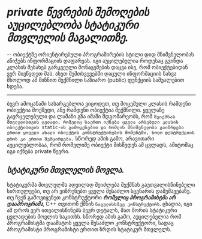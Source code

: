 # **_private წევრების შემოღების აუცილებლობა სტატიკური მთვლელის მაგალითზე._**
--
ობიექტზე ორიენტირებული პროგრამირების სტილი დიდ მნიშვნელობას ანიჭებს ინფორმაციის დაფარვას. იგი აუცილებელია როდესაც გვინდა კლასის შესახებ გარკვეული მონაცემების დაცვა ისე, რომ ობიექტებიდან ვერ მივწვდეთ მას. ასეთ შემთხვევებში დაცული ინფორმაციის ნახვა მხოლოდ ამ მიზნით შექმნილი საზიარო (public) ფუნქციის საშუალებით ხდება. 
___
ბევრ ამოცანაში სასარგებლოა ვიცოდეთ, თუ მოცემული კლასის რამდენი ობიექტია მოქმედი, ანუ რამდენი ობიექტია შექმნილი. ყველაზე გავრცელებული და ლამაზი გზა იმაში მდგომარეობს, რომ ```შეიქმნას მთვლელისთვის ცვლადი, რომელიც საერთო იქნება ყველა არსებული კლასის ობიექტისთვის static-ის გამოყენებით და რომლის მნიშვნელობა გაიზრდება ერთით ყოველი ახალი ობიექტის კონსტრუქტირების მომენტში, ხოლო დესტრუქციის დროს კი ერთით შემცირდება.``` სწორედ ამის გამო, არავითარი აუცილებლობაა, რომ რომელიმე ობიექტი მისწვდეს ამ ცვლადს, ამიტომაც იგი იქნება private წევრი.

 **_სტატიკური მთვლელის მოვლა._**
--

სტატიკურმა მთვლელმა ადვილად შეიძლება შექმნას გაუთვალისწინებელი სირთულეები, თუ არ ვიზრუნებთ ყველა შესაძლო სცენარის დამუშავებაზე. თუ ჩვენ გამოვიყენეთ კონსტრუქტორი **_რომელიც პროგრამისტმა არ დააპროგრამა_**, C++ თვითონ ქმნის ```ნაგულისხმევ კონსტრუქტორს```. ცხადია, იგი ამ დროს ვერ ითვალისწინებს ბევრ დეტალს, მათ შორის სტატიკური ცვლადების მოვლის საკითხს. სწორედ ამის გამო, აუცილებელია რომ პროგრამისტმა დაამატოს ყველა შესაძლო კონსტრუქტორი, სადაც პროგრამისტი პროგრამისტი ერთით ზრდის სტატიკურ მთვლელს.
